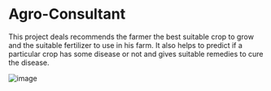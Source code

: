 # Agro-Consultant


This project deals recommends the farmer the best suitable crop to grow and the suitable fertilizer to use in his farm. It also helps to predict if a particular crop has some disease or not and gives suitable remedies to cure the disease.

![image](https://user-images.githubusercontent.com/70806987/170834809-5728456d-618a-4097-8479-fea2d5eb899d.png)
